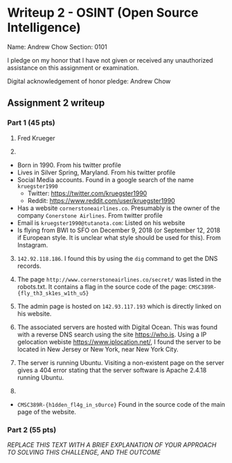 Writeup 2 - OSINT (Open Source Intelligence)
======

Name: Andrew Chow
Section: 0101

I pledge on my honor that I have not given or received any unauthorized assistance on this assignment or examination.

Digital acknowledgement of honor pledge: Andrew Chow

## Assignment 2 writeup

### Part 1 (45 pts)

1. Fred Krueger

2. 
  - Born in 1990. From his twitter profile
  - Lives in Silver Spring, Maryland. From his twitter profile
  - Social Media accounts. Found in a google search of the name `kruegster1990`
    - Twitter: https://twitter.com/kruegster1990
    - Reddit: https://www.reddit.com/user/kruegster1990
  - Has a website `cornerstoneairlines.co`. Presumably is the owner of the company `Conerstone Airlines`. From twitter profile
  - Email is `kruegster1990@tutanota.com`: Listed on his website
  - Is flying from BWI to SFO on December 9, 2018  (or September 12, 2018 if European style. It is unclear what style should be used for this). From Instagram.

3. `142.92.118.186`. I found this by using the `dig` command to get the DNS records.

4. The page `http://www.cornerstoneairlines.co/secret/` was listed in the robots.txt. It contains a flag in the source code of the page: `CMSC389R-{fly_th3_sk1es_w1th_u5}`

5. The admin page is hosted on `142.93.117.193` which is directly linked on his website.

6. The associated servers are hosted with Digital Ocean. This was found with a reverse DNS search using the site https://who.is. Using a IP gelocation webiste https://www.iplocation.net/, I found the server to be located in New Jersey or New York, near New York City.

7. The server is running Ubuntu. Visiting a non-existent page on the server gives a 404 error stating that the server software is Apache 2.4.18 running Ubuntu.

8. 
  - `CMSC389R-{h1dden_fl4g_in_s0urce}` Found in the source code of the main page of the website.

### Part 2 (55 pts)

*REPLACE THIS TEXT WITH A BRIEF EXPLANATION OF YOUR APPROACH TO SOLVING THIS CHALLENGE, AND THE OUTCOME*
